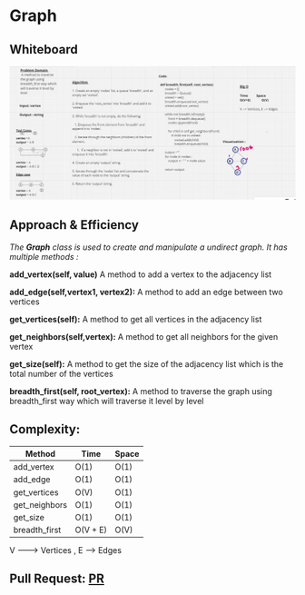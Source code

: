 # Graph

## Whiteboard

![breadth_first](./CC36.jpg)

## Approach & Efficiency


*The **Graph** class is used to create and manipulate a undirect graph. It has multiple methods :*

**add_vertex(self, value)**  A method to add a vertex to the adjacency list

**add_edge(self,vertex1, vertex2):**    A method to add an edge between two vertices

**get_vertices(self):**      A method to get all vertices in the adjacency list

**get_neighbors(self,vertex):**   A method to get all neighbors for the given vertex

**get_size(self):**   A method to get the size of the adjacency list which is the total number of the vertices

**breadth_first(self, root_vertex):**    A method to traverse the graph using breadth_first way which will traverse it level by level


## Complexity:

| Method        | Time | Space |
|--------       |------|-------|
| add_vertex    | O(1) | O(1)  |
| add_edge      | O(1) | O(1)  |
| get_vertices  | O(V) | O(1)  |
| get_neighbors | O(1) | O(1)  |
| get_size      | O(1) | O(1)  |
| breadth_first | O(V + E) | O(V)  |  
V ---> Vertices , E --> Edges



## Pull Request: [PR](https://github.com/DohaKhamaiseh/data-structures-and-algorithms/pull/63)
